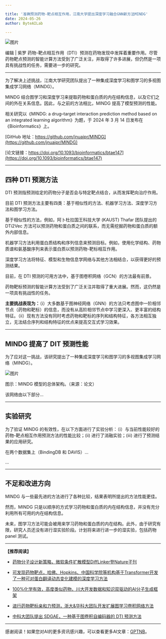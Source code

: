 ```yaml
---

title: '准确预测药物-靶点相互作用，江南大学提出深度学习融合GNN新方法MINDG'
date: 2024-05-26
author: ByteAILab

---
```


![图片](https://mmbiz.qpic.cn/mmbiz_jpg/XLCp9HBkwLl1j5VT2omJT5gbKGT6GpUILFE0KSV8PRRictyVEKwqTZFViaiaIye8ItdYHqia9xoiclpic7R7NhRP8mVg/640?wx_fmt=jpeg&from=appmsg)

编辑 | 紫罗
药物-靶点相互作用（DTI）预测在药物发现中发挥着重要作用。尽管药物靶点预测的智能计算方法受到了广泛关注，并取得了许多进展，但仍然是一项具有挑战性的任务，需要进一步的研究。

---


为了解决上述挑战，江南大学研究团队提出了一种集成深度学习和图学习的多视图集成学习网络（MINDG）。

MINDG 结合图学习和深度学习来提取药物和蛋白质的内在结构信息，以及它们之间的外在关系信息。因此，与之前的方法相比，MINDG 提高了模型预测的性能。

相关研究以《MINDG: a drug–target interaction prediction method based on an integrated learning algorithm》为题，于 2024 年 3 月 14 日发布在《Bioinformatics》上。

[GitHub 地址：https://github.com/jnuaipr/MINDG](https://github.com/jnuaipr/MINDG)

[论文链接：https://doi.org/10.1093/bioinformatics/btae147](https://doi.org/10.1093/bioinformatics/btae147)

---

## 四种 DTI 预测方法

DTI 预测指预测给定的药物分子是否会与特定靶点结合，从而发挥靶向治疗作用。

目前 DTI 预测方法主要有四类：基于相似性的方法、机器学习方法、深度学习方法和图学习方法。

基于相似性的方法，例如，阿卜杜拉国王科技大学 (KAUST) Thafar 团队提出的 DTi2Vec 方法可以预测药物和蛋白质之间的联系，而无需挖掘药物和蛋白质的额外内部信息。

机器学习方法利用蛋白质结构和序列信息来预测目标。例如，使用化学结构、药物质谱和氨基酸序列来表示蛋白质以预测药物-靶标相互作用。

深度学习方法将特征、模型和生物信息学网络与其他方法相结合，以获得更好的预测结果。

目前，在 DTI 预测的可用方法中，基于图卷积网络（GCN）的方法最有前景。

药物靶标预测的智能计算方法受到了广泛关注并取得了重大进展。然而，这仍然是一项具有挑战性的任务。

**主要挑战表现为：**（i）大多数基于图神经网络（GNN）的方法只考虑图中一阶相邻节点（药物和靶标）的信息，而没有从高阶相邻节点中学习更深入、更丰富的结构特征。（ii）现有方法没有同时考虑药物和靶标的序列和结构特征，各方法相互独立，无法结合序列和结构特征的优点来提高交互式学习效果。

---

## MINDG 提高了 DIT 预测性能

为了应对这一挑战，该研究提出了一种集成深度学习和图学习的多视图集成学习网络（MINDG）。

![图片](https://mmbiz.qpic.cn/mmbiz_png/XLCp9HBkwLl1j5VT2omJT5gbKGT6GpUI4nFJQGDXm3yDmHwJ65UiaziblnxTicqF2neAibF2chrPIRFlAnN9OzX98Q/640?wx_fmt=png&from=appmsg)

图示：MINDG 模型的总体架构。（来源：论文）

该网络由以下部分...

---

## 实验研究

为了验证 MINDG 的有效性，在以下方面进行了实验分析：（i）与当前性能较好的药物-靶点相互作用预测方法的性能比较；(ii) 进行了消融实验；(iii) 进行了预测结果的应用研究。

在两个数据集上（BindingDB 和 DAVIS）...

...

---

## 不足和改进方向

MINDG 与一些最先进的方法进行了各种比较，结果表明所提出的方法性能更佳。

然而，MINDG 只是以顺序的方式学习药物和蛋白质的内在结构信息，并没有充分利用所有可用的内在结构信息。

未来，图学习方法可能会被用来学习药物和蛋白质的内在结构。此外，由于研究有限，研究人员还没有进行湿实验阶段。计划将来进行进一步的湿实验，包括药物 panel 测试。

---

**【推荐阅读】**

- [药物分子设计新策略，微软条件扩散模型DiffLinker登Nature子刊](http://mp.weixin.qq.com/s?__biz=MzI3MjM3ODk0NQ==&mid=2247500133&idx=1&sn=337781fe1cb655383cf687137c24bacb&chksm=eb31fc4bdc46755dc00639e02fe29f70891204816d5d19e0f7fbc8d26c56a602a29b48a6e76c&scene=21#wechat_redirect)

- [可发现药物靶点，哈佛、Hopkins、中国科学院等机构基于Transformer开发了一种可对蛋白翻译动态变化建模的深度学习方法](http://mp.weixin.qq.com/s?__biz=MzI3MjM3ODk0NQ==&mid=2247499740&idx=1&sn=51c0a8374a1abc1a882d4c794df1128c&chksm=eb31c2f2dc464be4b4eb4825516f127261159bcfee61c4286f7464ab6111430568fd5187e83f&scene=21#wechat_redirect)

- [100%化学有效，高度类似药物，川大开发数据和知识双驱动的AI分子生成框架](http://mp.weixin.qq.com/s?__biz=MzI3MjM3ODk0NQ==&mid=2247499865&idx=1&sn=9f09d249474f0f136fcc252a98becde4&chksm=eb31fd77dc467461e61a4bf18a4cb350f8e0926ac3fa777aa64f996bff9ddc0b8f3889661054&scene=21#wechat_redirect)

- [进行药物靶标亲和力预测，浙大&华科大团队开发扩展图学习卷积网络方法](http://mp.weixin.qq.com/s?__biz=MzI3MjM3ODk0NQ==&mid=2247498993&idx=1&sn=76e2d3ac1cd51049d24893418a65235b&chksm=eb31c1dfdc4648c928e0eda94cd4201da0ae5a597c7864f81f76e693553e182290ce7a8887e6&scene=21#wechat_redirect)

- [中科大团队提出 SDGAE，一种基于图卷积自编码器的 DTI 预测方法](http://mp.weixin.qq.com/s?__biz=MzI3MjM3ODk0NQ==&mid=2247494990&idx=1&sn=8a03b6e8b25538e53d1559cfed08eaff&chksm=eb31d060dc465976d6d2abbe08d2feb8b1b031f697dcc9df0a91beb5e4cb20643a9528f960ca&scene=21#wechat_redirect)
---
感谢阅读！如果您对AI的更多资讯感兴趣，可以查看更多AI文章：[GPTNB](https://gptnb.com)。